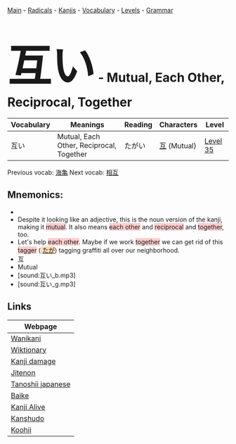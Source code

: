 <style> bigfont {font-size: 100px}</style>
[Main](../README.md) -
[Radicals](../radicals.md) -
[Kanjis](../kanjis.md) -
[Vocabulary](../vocabulary.md) -
[Levels](../levels.md) -
[Grammar](../grammar.md)
# <bigfont> 互い</bigfont> - Mutual, Each Other, Reciprocal, Together 

| Vocabulary | Meanings | Reading | Characters | Level |
| --- | --- | --- | --- | --- |
| 互い | Mutual, Each Other, Reciprocal, Together | たがい |  [互](../kanjis/互.md) (Mutual) | [Level 35](../levels/wk_level35.md) |

Previous vocab: [海亀](海亀.md) Next vocab: [相互](相互.md) 

## Mnemonics:

* 
* Despite it looking like an adjective, this is the noun version of the kanji, making it <span style="background-color:#ffcccb"> mutual</span>. It also means <span style="background-color:#ffcccb"> each other</span> and <span style="background-color:#ffcccb"> reciprocal</span> and <span style="background-color:#ffcccb"> together</span>, too.
* Let's help <span style="background-color:#ffcccb"> each other</span>. Maybe if we work <span style="background-color:#ffcccb"> together</span> we can get rid of this <span style="background-color:#ffcccb"> tagger</span> (<span style="background-color:#fed8b1"> [たが](https://jisho.org/search/たが)</span>) tagging graffiti all over our neighborhood.
* 互
* Mutual
* [sound:互い_b.mp3]
* [sound:互い_g.mp3]


## Links 

| Webpage |
| --- |
| [Wanikani          ](https://www.wanikani.com/kanji/互い) |
| [Wiktionary        ](https://en.wiktionary.org/wiki/互い) |
| [Kanji damage      ](http://www.kanjidamage.com/kanji/search?utf8=✓&q=互い) |
| [Jitenon           ](https://jitenon.com/kanji/互い) |
| [Tanoshii japanese ](https://www.tanoshiijapanese.com/dictionary/kanji.cfm?k=互い) |
| [Baike             ](https://baike.baidu.com/item/互い) |
| [Kanji Alive       ](https://app.kanjialive.com/互い) |
| [Kanshudo          ](https://www.kanshudo.com/searchmn?q=互い) |
| [Koohii            ](https://kanji.koohii.com/study/kanji/互い) |
